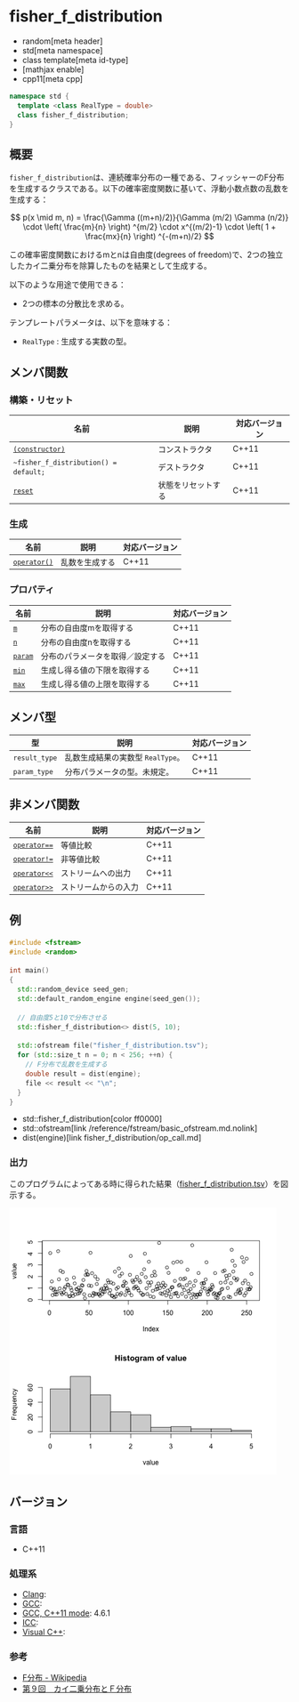 # fisher_f_distribution
* random[meta header]
* std[meta namespace]
* class template[meta id-type]
* [mathjax enable]
* cpp11[meta cpp]

```cpp
namespace std {
  template <class RealType = double>
  class fisher_f_distribution;
}
```

## 概要
`fisher_f_distribution`は、連続確率分布の一種である、フィッシャーのF分布を生成するクラスである。以下の確率密度関数に基いて、浮動小数点数の乱数を生成する：

$$ p(x \mid m, n) = \frac{\Gamma ((m+n)/2)}{\Gamma (m/2) \Gamma (n/2)} \cdot \left( \frac{m}{n} \right) ^{m/2} \cdot x^{(m/2)-1} \cdot \left( 1 + \frac{mx}{n} \right) ^{-(m+n)/2} $$

この確率密度関数におけるmとnは自由度(degrees of freedom)で、2つの独立したカイ二乗分布を除算したものを結果として生成する。


以下のような用途で使用できる：

- 2つの標本の分散比を求める。


テンプレートパラメータは、以下を意味する：

- `RealType` : 生成する実数の型。


## メンバ関数
### 構築・リセット

| 名前 | 説明 | 対応バージョン |
|---------------------------------------------------------------------|--------------------|-------|
| [`(constructor)`](fisher_f_distribution/op_constructor.md)        | コンストラクタ     | C++11 |
| `~fisher_f_distribution() = default;`                               | デストラクタ       | C++11 |
| [`reset`](fisher_f_distribution/reset.md)                         | 状態をリセットする | C++11 |


### 生成

| 名前 | 説明 | 対応バージョン |
|----------------------------------------------------|----------------|-------|
| [`operator()`](fisher_f_distribution/op_call.md) | 乱数を生成する | C++11 |


### プロパティ

| 名前 | 説明 | 対応バージョン |
|---------------------------------------------|----------------------------------|-------|
| [`m`](fisher_f_distribution/m.md)         | 分布の自由度mを取得する          | C++11 |
| [`n`](fisher_f_distribution/n.md)         | 分布の自由度nを取得する          | C++11 |
| [`param`](fisher_f_distribution/param.md) | 分布のパラメータを取得／設定する | C++11 |
| [`min`](fisher_f_distribution/min.md)     | 生成し得る値の下限を取得する   | C++11 |
| [`max`](fisher_f_distribution/max.md)     | 生成し得る値の上限を取得する   | C++11 |


## メンバ型

| 型 | 説明 | 対応バージョン |
|---------------|-------------------|-------|
| `result_type` | 乱数生成結果の実数型 `RealType`。 | C++11 |
| `param_type`  | 分布パラメータの型。未規定。 | C++11 |


## 非メンバ関数

| 名前 | 説明 | 対応バージョン |
|---------------------------------------------------------|----------------------|-------|
| [`operator==`](fisher_f_distribution/op_equal.md)     | 等値比較             | C++11 |
| [`operator!=`](fisher_f_distribution/op_not_equal.md) | 非等値比較           | C++11 |
| [`operator<<`](fisher_f_distribution/op_ostream.md)   | ストリームへの出力   | C++11 |
| [`operator>>`](fisher_f_distribution/op_istream.md)   | ストリームからの入力 | C++11 |


## 例
```cpp example
#include <fstream>
#include <random>

int main()
{
  std::random_device seed_gen;
  std::default_random_engine engine(seed_gen());

  // 自由度5と10で分布させる
  std::fisher_f_distribution<> dist(5, 10);

  std::ofstream file("fisher_f_distribution.tsv");
  for (std::size_t n = 0; n < 256; ++n) {
    // F分布で乱数を生成する
    double result = dist(engine);
    file << result << "\n";
  }
}
```
* std::fisher_f_distribution[color ff0000]
* std::ofstream[link /reference/fstream/basic_ofstream.md.nolink]
* dist(engine)[link fisher_f_distribution/op_call.md]

### 出力
このプログラムによってある時に得られた結果（[fisher_f_distribution.tsv](https://github.com/cpprefjp/image/raw/master/reference/random/fisher_f_distribution/fisher_f_distribution.tsv)）を図示する。

![](https://github.com/cpprefjp/image/raw/master/reference/random/fisher_f_distribution/fisher_f_distribution.png)

## バージョン
### 言語
- C++11

### 処理系
- [Clang](/implementation.md#clang): 
- [GCC](/implementation.md#gcc): 
- [GCC, C++11 mode](/implementation.md#gcc): 4.6.1
- [ICC](/implementation.md#icc): 
- [Visual C++](/implementation.md#visual_cpp): 

### 参考
- [F分布 - Wikipedia](https://ja.wikipedia.org/wiki/F%E5%88%86%E5%B8%83)
- [第９回　カイ二乗分布とＦ分布](http://www.ipc.shimane-u.ac.jp/food/kobayasi/biometry9_2011.html)

